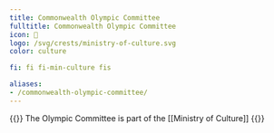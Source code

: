 ```yaml
---
title: Commonwealth Olympic Committee
fulltitle: Commonwealth Olympic Committee
icon: 🏢
logo: /svg/crests/ministry-of-culture.svg
color: culture

fi: fi fi-min-culture fis

aliases:
- /commonwealth-olympic-committee/
---
```

{{<note series>}}
 The Olympic Committee is part of the [[Ministry of Culture]]
{{</note>}}
